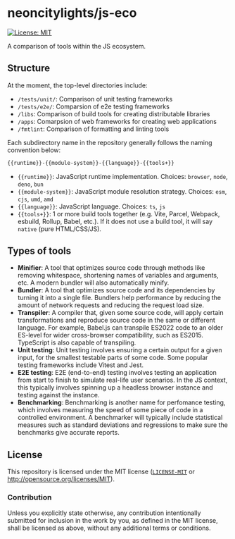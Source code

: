 # neoncitylights/js-eco

[![License: MIT](https://img.shields.io/badge/License-MIT-blue.svg?style=flat-square)](https://opensource.org/licenses/MIT)

A comparison of tools within the JS ecosystem.

## Structure

At the moment, the top-level directories include:

- `/tests/unit/`: Comparison of unit testing frameworks
- `/tests/e2e/`: Comparsion of e2e testing frameworks
- `/libs`: Comparison of build tools for creating distributable libraries
- `/apps`: Comarpsion of web frameworks for creating web applications
- `/fmtlint`: Comparison of formatting and linting tools

Each subdirectory name in the repository generally follows the naming convention below:

```txt
{{runtime}}-{{module-system}}-{{language}}-{{tools+}}
```

- `{{runtime}}`: JavaScript runtime implementation. Choices: `browser`, `node`, `deno`, `bun`
- `{{module-system}}`: JavaScript module resolution strategy. Choices: `esm`, `cjs`, `umd`, `amd`
- `{{language}}`: JavaScript language. Choices: `ts`, `js`
- `{{tools+}}`: 1 or more build tools together (e.g. Vite, Parcel, Webpack, esbuild, Rollup, Babel, etc.). If it does not use a build tool, it will say `native` (pure HTML/CSS/JS).

## Types of tools

- **Minifier**: A tool that optimizes source code through methods like removing whitespace, shortening names of variables and arguments, etc. A modern bundler will also automatically minify.
- **Bundler**: A tool that optimizes source code and its dependencies by turning it into a single file. Bundlers help performance by reducing the amount of network requests and reducing the request load size.
- **Transpiler**: A compiler that, given some source code, will apply certain transformations and reproduce source code in the same or different language. For example, Babel.js can transpile ES2022 code to an older ES-level for wider cross-browser compatibility, such as ES2015. TypeScript is also capable of transpiling.
- **Unit testing**: Unit testing involves ensuring a certain output for a given input, for the smallest testable parts of some code. Some popular testing frameworks include Vitest and Jest.
- **E2E testing**: E2E (end-to-end) testing involves testing an application from start to finish to simulate real-life user scenarios. In the JS context, this typically involves spinning up a headless browser instance and testing against the instance.
- **Benchmarking**: Benchmarking is another name for perfomance testing, which involves measuring the speed of some piece of code in a controlled environment. A benchmarker will typically include statistical measures such as standard deviations and regressions to make sure the benchmarks give accurate reports.

## License

This repository is licensed under the MIT license ([`LICENSE-MIT`](./LICENSE) or <http://opensource.org/licenses/MIT>).

### Contribution

Unless you explicitly state otherwise, any contribution intentionally submitted for inclusion in the work by you, as defined in the MIT license, shall be licensed as above, without any additional terms or conditions.
